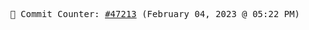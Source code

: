 <p align="center">
    <samp>
        📮 Commit Counter: <a href="https://github.com/Javascript-void0/Javascript-void0/commits/main">#47213</a> (February 04, 2023 @ 05:22 PM)
    </samp>
</p>